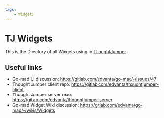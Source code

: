 ```yaml
---
tags: 
    - Widgets
---
```


# TJ Widgets
This is the Directory of all Widgets using in [ThoughtJumper](https://thoughtjumper-client.netlify.app/).

## Useful links
* Go-mad UI discussion: https://gitlab.com/edvanta/go-mad/-/issues/47
* Thought Jumper client repo: https://gitlab.com/edvanta/thoughtjumper-client
* Thought Jumper server repo: https://gitlab.com/edvanta/thoughtjumper-server
* Go-mad Widget Wiki discussion: https://gitlab.com/edvanta/go-mad/-/wikis/Widgets





